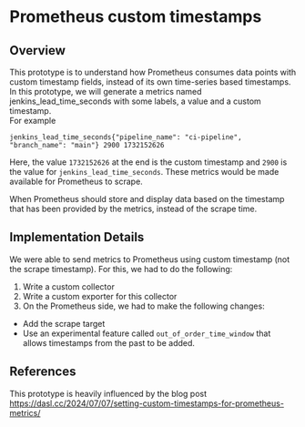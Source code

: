 # Prometheus custom timestamps

## Overview 
This prototype is to understand how Prometheus consumes data points with custom timestamp fields, instead of its own time-series based timestamps.  
In this prototype, we will generate a metrics named jenkins_lead_time_seconds with some labels, a value and a custom timestamp.  
For example
```
jenkins_lead_time_seconds{"pipeline_name": "ci-pipeline", "branch_name": "main"} 2900 1732152626
```
Here, the value `1732152626` at the end is the custom timestamp and `2900` is the value for `jenkins_lead_time_seconds`.
These metrics would be made available for Prometheus to scrape.

When Prometheus should store and display data based on the timestamp that has been provided by the metrics, instead of the scrape time.
## Implementation Details
We were able to send metrics to Prometheus using custom timestamp (not the scrape timestamp). 
For this, we had to do the following:
1. Write a custom collector
1. Write a custom exporter for this collector
1. On the Prometheus side, we had to make the following changes:
  - Add the scrape target
  - Use an experimental feature called `out_of_order_time_window` that allows timestamps from the past to be added.
## References
This prototype is heavily influenced by the blog post https://dasl.cc/2024/07/07/setting-custom-timestamps-for-prometheus-metrics/ 
